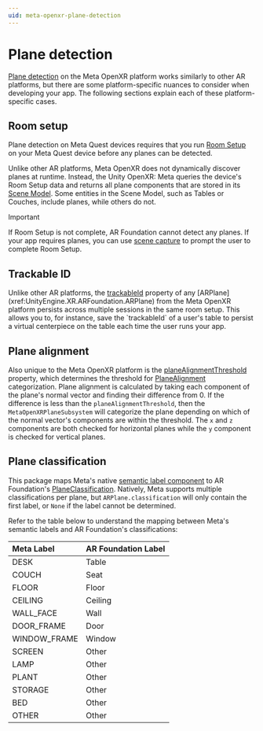 ```yaml
---
uid: meta-openxr-plane-detection
---
```

# Plane detection

[Plane detection](xref:arfoundation-plane-detection) on the Meta OpenXR platform works similarly to other AR platforms, but there are some platform-specific nuances to consider when developing your app. The following sections explain each of these platform-specific cases.

## Room setup

Plane detection on Meta Quest devices requires that you run [Room Setup](xref:meta-openxr-device-setup#room-setup) on your Meta Quest device before any planes can be detected.

Unlike other AR platforms, Meta OpenXR does not dynamically discover planes at runtime. Instead, the Unity OpenXR: Meta queries the device's Room Setup data and returns all plane components that are stored in its [Scene Model](https://developer.oculus.com/documentation/native/android/openxr-scene-overview#scene-model). Some entities in the Scene Model, such as Tables or Couches, include planes, while others do not.

> [!Important]
> If Room Setup is not complete, AR Foundation cannot detect any planes. If your app requires planes, you can use [scene capture](xref:meta-openxr-session#scene-capture) to prompt the user to complete Room Setup.

## Trackable ID

Unlike other AR platforms, the [trackableId](xref:UnityEngine.XR.ARFoundation.ARTrackable`2.trackableId) property of any [ARPlane](xref:UnityEngine.XR.ARFoundation.ARPlane) from the Meta OpenXR platform persists across multiple sessions in the same room setup. This allows you to, for instance, save the `trackableId` of a user's table to persist a virtual centerpiece on the table each time the user runs your app.

## Plane alignment

Also unique to the Meta OpenXR platform is the [planeAlignmentThreshold](xref:UnityEngine.XR.OpenXR.Features.Meta.MetaOpenXRPlaneSubsystem.planeAlignmentThreshold) property, which determines the threshold for [PlaneAlignment](xref:UnityEngine.XR.ARSubsystems.PlaneAlignment) categorization. Plane alignment is calculated by taking each component of the plane's normal vector and finding their difference from 0. If the difference is less than the `planeAlignmentThreshold`, then the `MetaOpenXRPlaneSubsystem` will categorize the plane depending on which of the normal vector's components are within the threshold. The `x` and `z` components are both checked for horizontal planes while the `y` component is checked for vertical planes.

## Plane classification

This package maps Meta's native [semantic label component](https://developer.oculus.com/documentation/native/android/mobile-scene-api-ref#getting-semantic-label-component) to AR Foundation's [PlaneClassification](xref:UnityEngine.XR.ARFoundation.ARPlane.classification). Natively, Meta supports multiple classifications per plane, but `ARPlane.classification` will only contain the first label, or `None` if the label cannot be determined.

Refer to the table below to understand the mapping between Meta's semantic labels and AR Foundation's classifications:

| Meta Label       | AR Foundation Label   |
| :--------------- | :-------------------- |
| DESK             | Table                 |
| COUCH            | Seat                  |
| FLOOR            | Floor                 |
| CEILING          | Ceiling               |
| WALL_FACE        | Wall                  |
| DOOR_FRAME       | Door                  |
| WINDOW_FRAME     | Window                |
| SCREEN           | Other                 |
| LAMP             | Other                 |
| PLANT            | Other                 |
| STORAGE          | Other                 |
| BED              | Other                 |
| OTHER            | Other                 |
